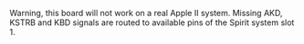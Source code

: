 Warning, this board will not work on a real Apple II system. Missing AKD, KSTRB and KBD signals are routed to available pins of the Spirit system slot 1.